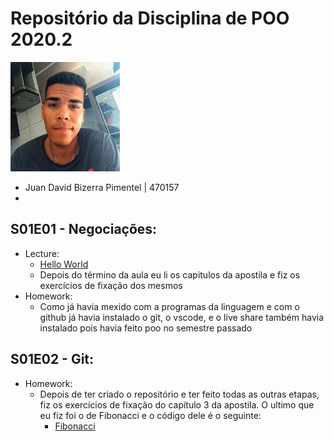 # Repositório da Disciplina de POO 2020.2
<img src="foto.jpg" width="175">

- Juan David Bizerra Pimentel | 470157
- 
## S01E01 - Negociações:
- Lecture:
    - [Hello World](Codigos_de_estudo/helloworld.java)
    - Depois do término da aula eu li os capitulos da apostila e fiz os exercícios de fixação dos mesmos
- Homework:
    - Como já havia mexido com a programas da linguagem e com o github já havia instalado o git, o vscode, e o live share também havia instalado pois havia feito poo no semestre passado

## S01E02 - Git:
- Homework:
    - Depois de ter criado o repositório e ter feito todas as outras etapas, fiz os exercícios de fixação do capítulo 3 da apostila. O ultimo que eu fiz foi o de Fibonacci e o código dele é o seguinte:
        - [Fibonacci](Projeto_01_Inicio/Fibonacci.java)
